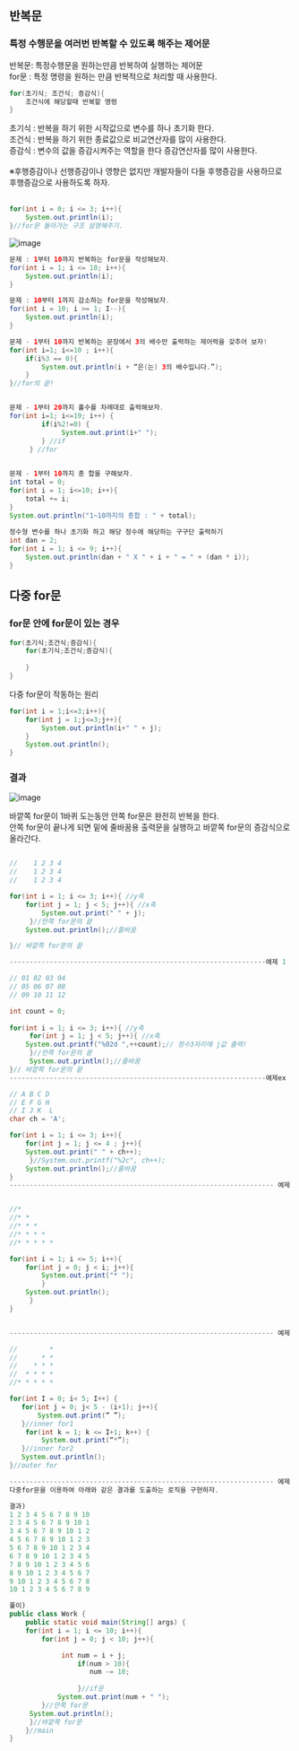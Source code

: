 ## 반복문
### 특정 수행문을 여러번 반복할 수 있도록 해주는 제어문

반복문: 특정수행문을 원하는만큼 반복하여 실행하는 제어문<br>
for문 : 특정 명령을 원하는 만큼 반복적으로 처리할 때 사용한다.<br>

```java
for(초기식; 조건식; 증감식){
	조건식에 해당할때 반복할 명령
}
```
초기식 : 반복을 하기 위한 시작값으로 변수를 하나 초기화 한다.<br>
조건식 : 반복을 하기 위한 종료값으로 비교연산자를 많이 사용한다.<br>
증감식 : 변수의 값을 증감시켜주는 역할을 한다 증감연산자를 많이 사용한다.<br>
<br>
※후행증감이나 선행증감이나 영향은 없지만 개발자들이 다들 후행증감을 사용하므로 후행증감으로 사용하도록 하자.<br>
<br>


```java
for(int i = 0; i <= 3; i++){
	System.out.println(i);
}//for문 돌아가는 구조 설명해주기.
```
![image](https://user-images.githubusercontent.com/54658614/215010183-dceb4e66-811e-46ba-a8b6-e3e902446b3d.png)

```java
문제 : 1부터 10까지 반복하는 for문을 작성해보자.
for(int i = 1; i <= 10; i++){
	System.out.println(i);
}

문제 : 10부터 1까지 감소하는 for문을 작성해보자.
for(int i = 10; i >= 1; I--){
	System.out.println(i);
}

문제 - 1부터 10까지 반복하는 문장에서 3의 배수만 출력하는 제어력을 갖추어 보자!	
for(int i=1; i<=10 ; i++){
	if(i%3 == 0){
	    System.out.println(i + “은(는) 3의 배수입니다.”);
	}
}//for의 끝!


문제 - 1부터 20까지 홀수를 차례대로 출력해보자.
for(int i=1; i<=19; i++) {
        if(i%2!=0) {
             System.out.print(i+" ");
        } //if
     } //for

 
문제 - 1부터 10까지 총 합을 구해보자.
int total = 0;
for(int i = 1; i<=10; i++){
 	total += i;
}
System.out.println("1~10까지의 총합 : " + total);
 
정수형 변수를 하나 초기화 하고 해당 정수에 해당하는 구구단 출력하기
int dan = 2;
for(int i = 1; i <= 9; i++){
	System.out.println(dan + " X " + i + " = " + (dan * i));
}
```
## 다중 for문
### for문 안에 for문이 있는 경우

```java
for(초기식;조건식;증감식){
	for(초기식;조건식;증감식){
		
	}
}

```
다중 for문이 작동하는 원리

```java
for(int i = 1;i<=3;i++){
	for(int j = 1;j<=3;j++){
		System.out.println(i+" " + j);
	}
	System.out.println();
}

```
### 결과
![image](https://user-images.githubusercontent.com/54658614/215011017-deb1c912-68c8-416b-b3c9-9e4a7b965e25.png)

바깥쪽 for문이 1바퀴 도는동안 안쪽 for문은 완전히 반복을 한다.<br>
안쪽 for문이 끝나게 되면 밑에 줄바꿈용 출력문을 실행하고 바깥쪽 for문의 증감식으로 올라간다.<br>

```java

//    1 2 3 4
//    1 2 3 4
//    1 2 3 4

for(int i = 1; i <= 3; i++){ //y축	         
	for(int j = 1; j < 5; j++){ //x축
		System.out.print(" " + j);	
     }//안쪽 for문의 끝
	System.out.println();//줄바꿈

}// 바깥쪽 for문의 끝

----------------------------------------------------------------예제 1

// 01 02 03 04
// 05 06 07 08
// 09 10 11 12

int count = 0;
	
for(int i = 1; i <= 3; i++){ //y축
     for(int j = 1; j < 5; j++){ //x축	              
	System.out.printf("%02d ",++count);// 정수3자리에 j값 출력!
     }//안쪽 for문의 끝	           
     System.out.println();//줄바꿈
}// 바깥쪽 for문의 끝
----------------------------------------------------------------예제ex

// A B C D
// E F G H
// I J K  L
char ch = 'A';

for(int i = 1; i <= 3; i++){	          
	for(int j = 1; j <= 4 ; j++){
    System.out.print(" " + ch++);
     }//System.out.printf("%2c", ch++);
    System.out.println();//줄바꿈
}
------------------------------------------------------------------ 예제 2


//* 
//* * 
//* * * 
//* * * * 
//* * * * *

for(int i = 1; i <= 5; i++){	          
	for(int j = 0; j < i; j++){
	    System.out.print("* ");
    	}	
	System.out.println();
     }         
}


------------------------------------------------------------------ 예제 3

//        * 
//      * *
//    * * *
//  * * * *
//* * * * *

for(int I = 0; i< 5; I++) {
   for(int j = 0; j< 5 - (i+1); j++){
       System.out.print(“ ”);
   }//inner for1
    for(int k = 1; k <= I+1; k++) {
        System.out.print(“*”);
   }//inner for2
   System.out.println();
}//outer for

------------------------------------------------------------------ 예제 5
다중for문을 이용하여 아래와 같은 결과를 도출하는 로직을 구현하자.

결과)
1 2 3 4 5 6 7 8 9 10 
2 3 4 5 6 7 8 9 10 1 
3 4 5 6 7 8 9 10 1 2 
4 5 6 7 8 9 10 1 2 3 
5 6 7 8 9 10 1 2 3 4 
6 7 8 9 10 1 2 3 4 5 
7 8 9 10 1 2 3 4 5 6 
8 9 10 1 2 3 4 5 6 7 
9 10 1 2 3 4 5 6 7 8 
10 1 2 3 4 5 6 7 8 9

풀이)
public class Work {
	public static void main(String[] args) {
	for(int i = 1; i <= 10; i++){	          
		for(int j = 0; j < 10; j++){

		     int num = i + j;
	             if(num > 10){
		            num -= 10;
            
	             }//if문
        	System.out.print(num + " ");		          
		}//안쪽 for문
	 System.out.println();
	 }//바깥쪽 for문
    }//main
}

```
